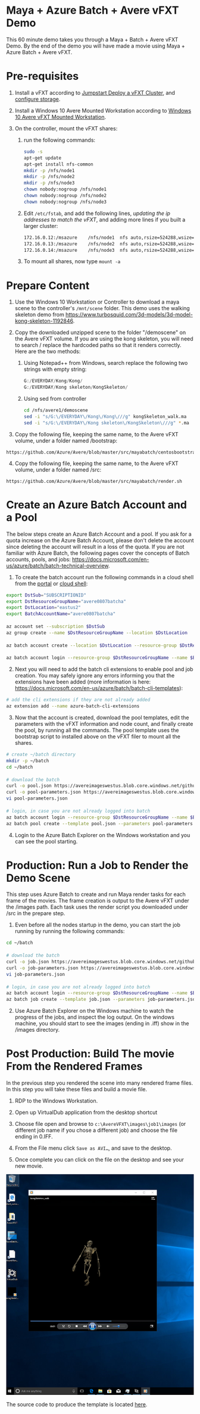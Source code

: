 # Maya + Azure Batch + Avere vFXT Demo

This 60 minute demo takes you through a Maya + Batch + Avere vFXT Demo.  By the end of the demo you will have made a movie using Maya + Azure Batch + Avere vFXT.

# Pre-requisites

1. Install a vFXT according to [Jumpstart Deploy a vFXT Cluster](jumpstart_deploy.md), and [configure storage](configure_storage.md).

2. Install a Windows 10 Avere Mounted Workstation according to [Windows 10 Avere vFXT Mounted Workstation](windows_10_avere_vfxt_mounted_workstation.md).

3. On the controller, mount the vFXT shares:
    1. run the following commands:
        ```bash
        sudo -s
        apt-get update
        apt-get install nfs-common
        mkdir -p /nfs/node1
        mkdir -p /nfs/node2
        mkdir -p /nfs/node3
        chown nobody:nogroup /nfs/node1
        chown nobody:nogroup /nfs/node2
        chown nobody:nogroup /nfs/node3
        ```

    2. Edit `/etc/fstab`, and add the following lines, *updating the ip addresses to match the vFXT*, and adding more lines if you built a larger cluster:
        ```bash
        172.16.0.12:/msazure	/nfs/node1	nfs auto,rsize=524288,wsize=524288,nofail,noatime,nolock,intr,tcp,actimeo=1800 0 0
        172.16.0.13:/msazure	/nfs/node2	nfs auto,rsize=524288,wsize=524288,nofail,noatime,nolock,intr,tcp,actimeo=1800 0 0
        172.16.0.14:/msazure	/nfs/node3	nfs auto,rsize=524288,wsize=524288,nofail,noatime,nolock,intr,tcp,actimeo=1800 0 0
        ```

    3. To mount all shares, now type `mount -a`

# Prepare Content

1. Use the Windows 10 Workstation or Controller to download a maya scene to the controller's `/mnt/scene` folder.  This demo uses the walking skeleton demo from https://www.turbosquid.com/3d-models/3d-model-kong-skeleton-1192846.

2. 	Copy the downloaded unzipped scene to the folder "/demoscene" on the Avere vFXT volume.  If you are using the kong skeleton, you will need to search / replace the hardcoded paths so that it renders correctly.  Here are the two methods:
    1. Using Notepad++ from Windows, search replace the following two strings with empty string:
        ```powershell
        G:/EVERYDAY/Kong/Kong/
        G:/EVERYDAY/Kong skeleton/KongSkeleton/
        ```
		
	2. Using sed from controller
        ```bash
        cd /nfs/avere1/demoscene
        sed -i "s/G:\/EVERYDAY\/Kong\/Kong\///g" kongSkeleton_walk.ma
        sed -i "s/G:\/EVERYDAY\/Kong skeleton\/KongSkeleton\///g" *.ma
        ```
3. Copy the following file, keeping the same name, to the Avere vFXT volume, under a folder named /bootstrap:

```
https://github.com/Azure/Avere/blob/master/src/mayabatch/centosbootstrap.sh
```
	
4. Copy the following file, keeping the same name, to the Avere vFXT volume, under a folder named /src:

```
https://github.com/Azure/Avere/blob/master/src/mayabatch/render.sh
```
# Create an Azure Batch Account and a Pool

The below steps create an Azure Batch Account and a pool.  If you ask for a quota increase on the Azure Batch Account, please don't delete the account since deleting the account will result in a loss of the quota.  If you are not familiar with Azure Batch, the following pages cover the concepts of Batch accounts, pools, and jobs: https://docs.microsoft.com/en-us/azure/batch/batch-technical-overview.

1. To create the batch account run the following commands in a cloud shell from the [portal](http://portal.azure.com) or [cloud shell](https://shell.azure.com/):

```bash
export DstSub="SUBSCRIPTIONID"
export DstResourceGroupName="avere0807batcha"
export DstLocation="eastus2"
export BatchAccountName="avere0807batcha"

az account set --subscription $DstSub
az group create --name $DstResourceGroupName --location $DstLocation

az batch account create --location $DstLocation --resource-group $DstResourceGroupName --name $BatchAccountName

az batch account login --resource-group $DstResourceGroupName --name $BatchAccountName
```

2. Next you will need to add the batch cli extensions to enable pool and job creation.  You may safely ignore any errors informing you that the extensions have been added (more information is here: https://docs.microsoft.com/en-us/azure/batch/batch-cli-templates):
```bash
# add the cli extensions if they are not already added
az extension add --name azure-batch-cli-extensions
```

3. Now that the account is created, download the pool templates, edit the parameters with the vFXT information and node count, and finally create the pool, by running all the commands.  The pool template uses the bootstrap script to installed above on the vFXT filer to mount all the shares.

```bash
# create ~/batch directory
mkdir -p ~/batch
cd ~/batch

# download the batch 
curl -o pool.json https://avereimageswestus.blob.core.windows.net/githubcontent/src/mayabatch/pool.json
curl -o pool-parameters.json https://avereimageswestus.blob.core.windows.net/githubcontent/src/mayabatch/pool-parameters.json
vi pool-parameters.json

# login, in case you are not already logged into batch
az batch account login --resource-group $DstResourceGroupName --name $BatchAccountName
az batch pool create --template pool.json --parameters pool-parameters.json
```

4. Login to the Azure Batch Explorer on the Windows workstation and you can see the pool starting.

# Production: Run a Job to Render the Demo Scene

This step uses Azure Batch to create and run Maya render tasks for each frame of the movies.  The frame creation is output to the Avere vFXT under the /images path.  Each task uses the render script you downloaded under /src in the prepare step.

1. Even before all the nodes startup in the demo, you can start the job running by running the following commands:

```bash
cd ~/batch

# download the batch 
curl -o job.json https://avereimageswestus.blob.core.windows.net/githubcontent/src/mayabatch/job.json
curl -o job-parameters.json https://avereimageswestus.blob.core.windows.net/githubcontent/src/mayabatch/job-parameters.json
vi job-parameters.json

# login, in case you are not already logged into batch
az batch account login --resource-group $DstResourceGroupName --name $BatchAccountName
az batch job create --template job.json --parameters job-parameters.json
```

2. Use Azure Batch Explorer on the Windows machine to watch the progress of the jobs, and inspect the log output.  On the windows machine, you should start to see the images (ending in .iff) show in the /images directory.

# Post Production: Build The movie From the Rendered Frames

In the previous step you rendered the scene into many rendered frame files.  In this step you will take these files and build a movie file.

1. RDP to the Windows Workstation.

2. Open up VirtualDub application from the desktop shortcut

3. Choose file open and browse to `c:\AvereVFXT\images\job1\images` (or different job name if you chose a different job) and choose the file ending in 0.IFF.

4. From the File menu click `Save as AVI…`, and save to the desktop.

5. Once complete you can click on the file on the desktop and see your new movie.

<img src="images/win10_postproduction.png">

The source code to produce the template is located [here](../src/mayabatch).